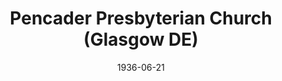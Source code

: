 ---
date: &id001 1936-06-21
end_date: null
location:
  address: null
  city: Glasgow
  state: DE
minister:
- end: 1937-01-01
  name: Henry Welbon
  start: 1936-06-21
  type: Pastor
ministers:
- Henry Welbon
name: Pencader Presbyterian Church
names: null
origination_date: *id001
raw_data: 'DE

  Glasgow

  Pencader Presbyterian Church  (June 21, 1936-1942)

  Pastor: Henry Welbon, 1936-37

  '
received_from: null
states:
- DE
status:
  active: false
  end_date: null
  reason: null
  received_from: null
  withdrawal_to: null
title: Pencader Presbyterian Church (Glasgow DE)
year_established:
- 1936

---